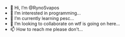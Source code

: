 - 👋 Hi, I’m @RynoSvapos
- 👀 I’m interested in programming...
- 🌱 I’m currently learning pesc...
- 💞️ I’m looking to collaborate on wtf is going on here...
- 📫 How to reach me please don't...
